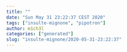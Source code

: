 ```yaml
---
title: ""
date: "Sun May 31 23:22:37 CEST 2020"
tags: ["insulte-mignone", "pipotron"]
author: m1ch3l
categories: ["generated"]
slug: "insulte-mignone/2020-05-31-23:22:37"
---
```



